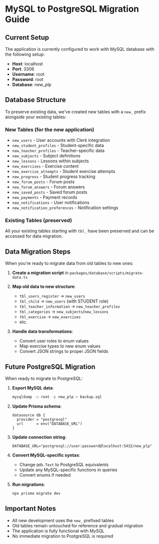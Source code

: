 # MySQL to PostgreSQL Migration Guide

## Current Setup

The application is currently configured to work with MySQL database with the following setup:

- **Host**: localhost
- **Port**: 3306
- **Username**: root
- **Password**: root
- **Database**: new_plp

## Database Structure

To preserve existing data, we've created new tables with a `new_` prefix alongside your existing tables:

### New Tables (for the new application)
- `new_users` - User accounts with Clerk integration
- `new_student_profiles` - Student-specific data
- `new_teacher_profiles` - Teacher-specific data
- `new_subjects` - Subject definitions
- `new_lessons` - Lessons within subjects
- `new_exercises` - Exercise content
- `new_exercise_attempts` - Student exercise attempts
- `new_progress` - Student progress tracking
- `new_forum_posts` - Forum posts
- `new_forum_answers` - Forum answers
- `new_saved_posts` - Saved forum posts
- `new_payments` - Payment records
- `new_notifications` - User notifications
- `new_notification_preferences` - Notification settings

### Existing Tables (preserved)
All your existing tables starting with `tbl_` have been preserved and can be accessed for data migration.

## Data Migration Steps

When you're ready to migrate data from old tables to new ones:

1. **Create a migration script** in `packages/database/scripts/migrate-data.ts`
2. **Map old data to new structure**:
   - `tbl_users_register` → `new_users`
   - `tbl_child` → `new_users` (with STUDENT role)
   - `tbl_teacher_information` → `new_teacher_profiles`
   - `tbl_categories` → `new_subjects`/`new_lessons`
   - `tbl_exercise` → `new_exercises`
   - etc.

3. **Handle data transformations**:
   - Convert user roles to enum values
   - Map exercise types to new enum values
   - Convert JSON strings to proper JSON fields

## Future PostgreSQL Migration

When ready to migrate to PostgreSQL:

1. **Export MySQL data**:
   ```bash
   mysqldump -u root -p new_plp > backup.sql
   ```

2. **Update Prisma schema**:
   ```prisma
   datasource db {
     provider = "postgresql"
     url      = env("DATABASE_URL")
   }
   ```

3. **Update connection string**:
   ```
   DATABASE_URL="postgresql://user:password@localhost:5432/new_plp"
   ```

4. **Convert MySQL-specific syntax**:
   - Change `@db.Text` to PostgreSQL equivalents
   - Update any MySQL-specific functions in queries
   - Convert enums if needed

5. **Run migrations**:
   ```bash
   npx prisma migrate dev
   ```

## Important Notes

- All new development uses the `new_` prefixed tables
- Old tables remain untouched for reference and gradual migration
- The application is fully functional with MySQL
- No immediate migration to PostgreSQL is required